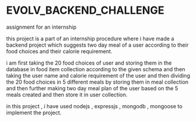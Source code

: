 # EVOLV_BACKEND_CHALLENGE
assignment for an internship


this project is a part of an internship procedure where i have made a backend project which suggests two day meal of a user 
according to their food choices and their calorie requirement.

i am first taking the 20 food choices of user and storing them in the database in food item collection according to the given schema and then 
taking the user name and calorie requirement of the user and then dividing the 20 food choices in 5 different meals
by storing them in meal collection and then further making two day meal plan of the user based on the 5 meals created and then store it in user collection.

in this project , i have used nodejs , expressjs , mongodb , mongoose to implement the project.

